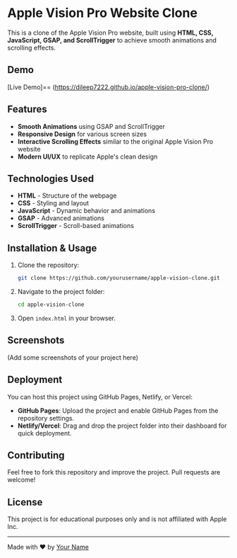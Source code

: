 # Apple Vision Pro Website Clone

This is a clone of the Apple Vision Pro website, built using **HTML, CSS, JavaScript, GSAP, and ScrollTrigger** to achieve smooth animations and scrolling effects.

## Demo
[Live Demo]== (https://dileep7222.github.io/apple-vision-pro-clone/)

## Features
- **Smooth Animations** using GSAP and ScrollTrigger
- **Responsive Design** for various screen sizes
- **Interactive Scrolling Effects** similar to the original Apple Vision Pro website
- **Modern UI/UX** to replicate Apple's clean design

## Technologies Used
- **HTML** - Structure of the webpage
- **CSS** - Styling and layout
- **JavaScript** - Dynamic behavior and animations
- **GSAP** - Advanced animations
- **ScrollTrigger** - Scroll-based animations

## Installation & Usage
1. Clone the repository:
   ```sh
   git clone https://github.com/yourusername/apple-vision-clone.git
   ```
2. Navigate to the project folder:
   ```sh
   cd apple-vision-clone
   ```
3. Open `index.html` in your browser.

## Screenshots
(Add some screenshots of your project here)

## Deployment
You can host this project using GitHub Pages, Netlify, or Vercel:
- **GitHub Pages**: Upload the project and enable GitHub Pages from the repository settings.
- **Netlify/Vercel**: Drag and drop the project folder into their dashboard for quick deployment.

## Contributing
Feel free to fork this repository and improve the project. Pull requests are welcome!

## License
This project is for educational purposes only and is not affiliated with Apple Inc.

---
Made with ❤️ by [Your Name](https://github.com/Dileep7222)

